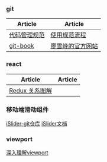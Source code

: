 ### git
| Article | Article |
| - | - |
| [代码管理规范](https://www.jianshu.com/p/74268bf8c270) | [使用规范流程](http://www.ruanyifeng.com/blog/2015/08/git-use-process.html) |
| [git-book](https://git-scm.com/book/zh/v2) | [廖雪峰的官方网站](https://www.liaoxuefeng.com/wiki/0013739516305929606dd18361248578c67b8067c8c017b000)|

### react
| Article | Article |
| - | - |
| [Redux 关系图解](https://segmentfault.com/a/1190000011473973) | |

### 移动端滑动组件
[iSlider-git仓库](https://github.com/BE-FE/iSlider)
[iSlider文档](http://eux.baidu.com/iSlider/demo/index_chinese.html)

### viewport
[深入理解viewport](https://www.cnblogs.com/2050/p/3877280.html)
